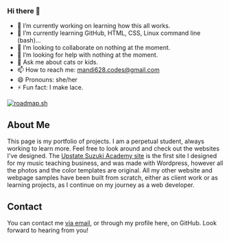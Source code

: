 ### Hi there 👋
- 🔭 I’m currently working on learning how this all works.
- 🌱 I’m currently learning GitHub, HTML, CSS, Linux command line (bash)...
- 👯 I’m looking to collaborate on nothing at the moment.
- 🤔 I’m looking for help with nothing at the moment.
- 💬 Ask me about cats or kids.
- 📫 How to reach me: mandi628.codes@gmail.com
- 😄 Pronouns: she/her
- ⚡ Fun fact: I make lace.

[![roadmap.sh](https://roadmap.sh/card/tall/668c37202c7edd3e44820e17?variant=light&roadmaps=frontend%2Cbackend%2Cdevops%2Cpython)](https://roadmap.sh)

## About Me

This page is my portfolio of projects. I am a perpetual student, always working to learn more. Feel free to look around and check out the websites I've designed. The [Upstate Suzuki Academy site](http:/www.upstatesuzukiacademy.com) is the first site I designed for my music teaching business, and was made with Wordpress, however all the photos and the color templates are original. All my other website and webpage samples have been built from scratch, either as client work or as learning projects, as I continue on my journey as a web developer.

## Contact

You can contact me [via email](mailto:mandi628.codes@gmail.com), or through my profile here, on GitHub. Look forward to hearing from you!

<!--
**mandi628/mandi628** is a ✨ _special_ ✨ repository because its `README.md` (this file) appears on your GitHub profile.

Here are some ideas to get you started:


-->
